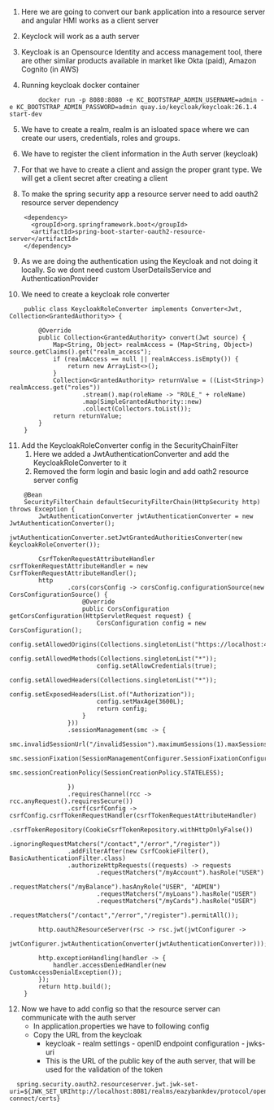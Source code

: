1. Here we are going to convert our bank application into a resource server and angular HMI works as a client server

2. Keyclock will work as a auth server

3. Keycloak is an Opensource Identity and access management tool, there are other similar products available in market like Okta (paid), Amazon Cognito (in AWS)

4. Running keycloak docker container

```
        docker run -p 8080:8080 -e KC_BOOTSTRAP_ADMIN_USERNAME=admin -e KC_BOOTSTRAP_ADMIN_PASSWORD=admin quay.io/keycloak/keycloak:26.1.4 start-dev
```

5. We have to create a realm, realm is an isloated space where we can create our users, credentials, roles and groups.

6. We have to register the client information in the Auth server (keycloak)

7. For that we have to create a client and assign the proper grant type. We will get a client secret after creating a client

8. To make the spring security app a resource server need to add oauth2 resource server dependency

```
    <dependency>
      <groupId>org.springframework.boot</groupId>
      <artifactId>spring-boot-starter-oauth2-resource-server</artifactId>
    </dependency>
```

9. As we are doing the authentication using the Keycloak and not doing it locally. So we dont need custom UserDetailsService and AuthenticationProvider

10. We need to create a keycloak role converter

```
    public class KeycloakRoleConverter implements Converter<Jwt, Collection<GrantedAuthority>> {

        @Override
        public Collection<GrantedAuthority> convert(Jwt source) {
            Map<String, Object> realmAccess = (Map<String, Object>) source.getClaims().get("realm_access");
            if (realmAccess == null || realmAccess.isEmpty()) {
                return new ArrayList<>();
            }
            Collection<GrantedAuthority> returnValue = ((List<String>) realmAccess.get("roles"))
                    .stream().map(roleName -> "ROLE_" + roleName)
                    .map(SimpleGrantedAuthority::new)
                    .collect(Collectors.toList());
            return returnValue;
        }
    }
```

11. Add the KeycloakRoleConverter config in the SecurityChainFilter
    1.  Here we added a JwtAuthenticationConverter and add the KeycloakRoleConverter to it
    2.  Removed the form login and basic login and add oath2 resource server config

```
    @Bean
    SecurityFilterChain defaultSecurityFilterChain(HttpSecurity http) throws Exception {
        JwtAuthenticationConverter jwtAuthenticationConverter = new JwtAuthenticationConverter();
        jwtAuthenticationConverter.setJwtGrantedAuthoritiesConverter(new KeycloakRoleConverter());

        CsrfTokenRequestAttributeHandler csrfTokenRequestAttributeHandler = new CsrfTokenRequestAttributeHandler();
        http
                .cors(corsConfig -> corsConfig.configurationSource(new CorsConfigurationSource() {
                    @Override
                    public CorsConfiguration getCorsConfiguration(HttpServletRequest request) {
                        CorsConfiguration config = new CorsConfiguration();
                        config.setAllowedOrigins(Collections.singletonList("https://localhost:4200"));
                        config.setAllowedMethods(Collections.singletonList("*"));
                        config.setAllowCredentials(true);
                        config.setAllowedHeaders(Collections.singletonList("*"));
                        config.setExposedHeaders(List.of("Authorization"));
                        config.setMaxAge(3600L);
                        return config;
                    }
                }))
                .sessionManagement(smc -> {
                    smc.invalidSessionUrl("/invalidSession").maximumSessions(1).maxSessionsPreventsLogin(true);
                    smc.sessionFixation(SessionManagementConfigurer.SessionFixationConfigurer::changeSessionId);
                    smc.sessionCreationPolicy(SessionCreationPolicy.STATELESS);

                })
                .requiresChannel(rcc -> rcc.anyRequest().requiresSecure())
                .csrf(csrfConfig -> csrfConfig.csrfTokenRequestHandler(csrfTokenRequestAttributeHandler)
                        .csrfTokenRepository(CookieCsrfTokenRepository.withHttpOnlyFalse())
                        .ignoringRequestMatchers("/contact","/error","/register"))
                .addFilterAfter(new CsrfCookieFilter(), BasicAuthenticationFilter.class)
                .authorizeHttpRequests((requests) -> requests
                        .requestMatchers("/myAccount").hasRole("USER")
                        .requestMatchers("/myBalance").hasAnyRole("USER", "ADMIN")
                        .requestMatchers("/myLoans").hasRole("USER")
                        .requestMatchers("/myCards").hasRole("USER")
                .requestMatchers("/contact","/error","/register").permitAll());

        http.oauth2ResourceServer(rsc -> rsc.jwt(jwtConfigurer ->
                jwtConfigurer.jwtAuthenticationConverter(jwtAuthenticationConverter)));

        http.exceptionHandling(handler -> {
            handler.accessDeniedHandler(new CustomAccessDenialException());
        });
        return http.build();
    }

```

12. Now we have to add config so that the resource server can communicate with the auth server
    - In application.properties we have to following config
    - Copy the URL from the keycloak
      - keycloak - realm settings - openID endpoint configuration - jwks-uri
      - This is the URL of the public key of the auth server, that will be used for the validation of the token

```
  spring.security.oauth2.resourceserver.jwt.jwk-set-uri=${JWK_SET_URIhttp://localhost:8081/realms/eazybankdev/protocol/openid-connect/certs}
```